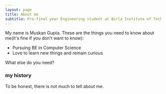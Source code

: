 ```yaml
---
layout: page
title: About me
subtitle: Pre-final year Engineering student at Birla Institute of Technology, Mesra.
---
```


My name is Muskan Gupta. These are the things you need to know about me(it's fine if you don't want to know):

- Pursuing BE in Computer Science
- Love to learn new things and remain curious

What else do you need?

### my history

To be honest, there is not much to tell about me. 
